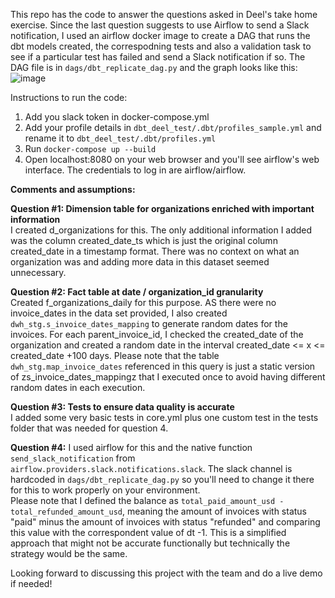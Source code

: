 This repo has the code to answer the questions asked in Deel's take home exercise.
Since the last question suggests to use Airflow to send a Slack notification, I used an airflow docker image to create a DAG that runs the dbt models created, the correspodning tests and also a validation task to see if a particular test has failed and send a Slack notification if so.
The DAG file is in `dags/dbt_replicate_dag.py` and the graph looks like this:
![image](https://github.com/davidcarvalhofernandes/dcf_deel_test/assets/60223435/90580602-17a5-427f-b8b4-7bb4c78055b0)


Instructions to run the code:
  1. Add you slack token in docker-compose.yml
  2. Add your profile details in `dbt_deel_test/.dbt/profiles_sample.yml` and rename it to `dbt_deel_test/.dbt/profiles.yml`
  3. Run `docker-compose up --build`
  4. Open localhost:8080 on your web browser and you'll see airflow's web interface. The credentials to log in are airflow/airflow.

**Comments and assumptions:**  

**Question #1: Dimension table for organizations enriched with important information**  
I created d_organizations for this. The only additional information I added was the column created_date_ts which is just the original column created_date in a timestamp format. There was no context on what an organization was and adding more data in this dataset seemed unnecessary.   

**Question #2: Fact table at date / organization_id granularity**  
Created f_organizations_daily for this purpose. AS there were no invoice_dates in the data set provided, I also created `dwh_stg.s_invoice_dates_mapping` to generate random dates for the invoices. For each parent_invoice_id, I checked the created_date of the organization and created a random date in the interval created_date <= x <= created_date +100 days. Please note that the table `dwh_stg.map_invoice_dates` referenced in this query is just a static version of zs_invoice_dates_mappingz that I executed once to avoid having different random dates in each execution.  


**Question #3: Tests to ensure data quality is accurate**  
I added some very basic tests in core.yml plus one custom test in the tests folder that was needed for question 4.  

**Question #4:** 
I used airflow for this and the native function `send_slack_notification` from `airflow.providers.slack.notifications.slack`. The slack channel is hardcoded in `dags/dbt_replicate_dag.py` so you'll need to change it there for this to work properly on your environment.  
Please note that I defined the balance as `total_paid_amount_usd - total_refunded_amount_usd`, meaning the amount of invoices with status "paid" minus the amount of invoices with status "refunded" and comparing this value with the correspondent value of dt -1. This is a simplified approach that might not be accurate functionally but technically the strategy would be the same.  


Looking forward to discussing this project with the team and do a live demo if needed! 
